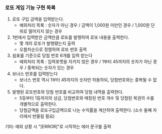 ### 로또 게임 기능 구현 목록

1. 로또 구입 금액을 입력받는다.
    - 예외처리 목록 : 숫자가 아닌 경우 / 금액이 1,000원 미만인 경우 / 1,000원 단위로 떨어지지 않는 경우
2. 1번에서 입력받은 금액만큼 로또를 발행하여 로또 내용을 출력한다.
    - 몇 개의 로또가 발행됐는지 출력
    - 오름차순으로 정렬하여 로또 번호 출력
3. 쉼표를 기준으로 당첨 번호 6개를 입력 받는다
    - 예외처리 목록 : 입력포멧을 지키지 않은 경우 / 1부터 45까지의 숫자가 아닌 경우 / 중복되는 숫자가 있는 경우  
4. 보너스 번호를 입력받는다
    - 보너스 번호 역시 1부터 45까지의 숫자만 허용하되, 당첨번호와는 중복될 수 없다.
5. 발행된 로또번호와 당첨 번호를 비교하여 당첨 내역을 출력한다.
    - 5등부터 1등까지의 상금, 당첨번호와 매칭된 번호 개수 및 당첨된 복권의 수를 개별적으로 출력한다.
    - 당첨금액을 로또구입금액으로 나눈 수익률을 계산하여 출력한다. (소수 둘째 자리에서 반올림 필요)

기타: 예외 상황 시 "[ERROR]"로 시작하는 에러 문구를 출력
